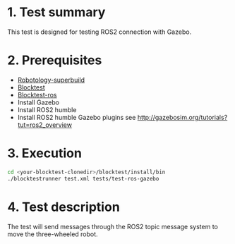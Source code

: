 # 1. Test summary
This test is designed for testing ROS2 connection with Gazebo.

# 2. Prerequisites
- [Robotology-superbuild](https://github.com/robotology/robotology-superbuild)
- [Blocktest](https://github.com/robotology/blocktest)
- [Blocktest-ros](https://github.com/robotology/blocktest-ros-plugins)
- Install Gazebo
- Install ROS2 humble
- Install ROS2 humble Gazebo plugins see http://gazebosim.org/tutorials?tut=ros2_overview

# 3. Execution
```bash
cd <your-blocktest-clonedir>/blocktest/install/bin
./blocktestrunner test.xml tests/test-ros-gazebo
```

# 4. Test description
The test will send messages through the ROS2 topic message system to move the three-wheeled robot.